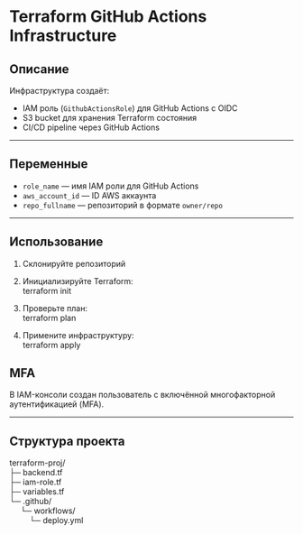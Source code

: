 # Terraform GitHub Actions Infrastructure

## Описание

Инфраструктура создаёт:
- IAM роль (`GithubActionsRole`) для GitHub Actions с OIDC
- S3 bucket для хранения Terraform состояния
- CI/CD pipeline через GitHub Actions

---

## Переменные

- `role_name` — имя IAM роли для GitHub Actions
- `aws_account_id` — ID AWS аккаунта
- `repo_fullname` — репозиторий в формате `owner/repo`

---

## Использование

1. Склонируйте репозиторий
2. Инициализируйте Terraform:  
terraform init

3. Проверьте план:  
terraform plan

4. Примените инфраструктуру:  
terraform apply

## MFA

В IAM-консоли создан пользователь с включённой многофакторной аутентификацией (MFA).

---

## Структура проекта

terraform-proj/  
├─ backend.tf  
├─ iam-role.tf  
├─ variables.tf  
└─ .github/  
&nbsp;&nbsp;&nbsp;&nbsp;   └─ workflows/  
&nbsp;&nbsp;&nbsp;&nbsp;&nbsp;&nbsp;&nbsp;&nbsp;        └─ deploy.yml  